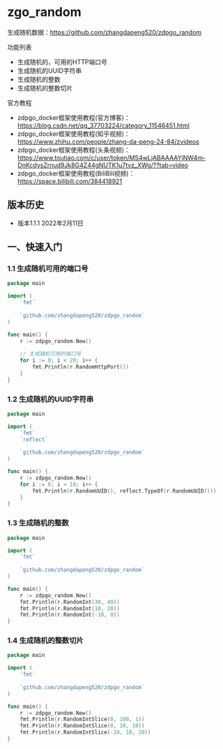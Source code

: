 # zgo_random

生成随机数据：https://github.com/zhangdapeng520/zdpgo_random

功能列表
- 生成随机的，可用的HTTP端口号
- 生成随机的UUID字符串
- 生成随机的整数
- 生成随机的整数切片

官方教程
- zdpgo_docker框架使用教程(官方博客)：https://blog.csdn.net/qq_37703224/category_11546451.html
- zdpgo_docker框架使用教程(知乎视频)：https://www.zhihu.com/people/zhang-da-peng-24-84/zvideos
- zdpgo_docker框架使用教程(头条视频)：https://www.toutiao.com/c/user/token/MS4wLjABAAAAYjNW4m-DnKcdysZrnud9Jk8G4Z44gNUTK1u7tvz_XWg/??tab=video
- zdpgo_docker框架使用教程(BiliBili视频)：https://space.bilibili.com/384418921

## 版本历史
- 版本1.1.1 2022年2月11日

## 一、快速入门

### 1.1 生成随机可用的端口号
```go
package main

import (
	`fmt`
	
	`github.com/zhangdapeng520/zdpgo_random`
)

func main() {
	r := zdpgo_random.New()
	
	// 生成随机可用的端口号
	for i := 0; i < 20; i++ {
		fmt.Println(r.RandomHttpPort())
	}
}
```

### 1.2 生成随机的UUID字符串
```go
package main

import (
	`fmt`
	`reflect`
	
	`github.com/zhangdapeng520/zdpgo_random`
)

func main() {
	r := zdpgo_random.New()
	for i := 0; i < 10; i++ {
		fmt.Println(r.RandomUUID(), reflect.TypeOf(r.RandomUUID()))
	}
}
```

### 1.3 生成随机的整数
```go
package main

import (
	`fmt`
	
	`github.com/zhangdapeng520/zdpgo_random`
)

func main() {
	r := zdpgo_random.New()
	fmt.Println(r.RandomInt(30, 40))
	fmt.Println(r.RandomInt(10, 20))
	fmt.Println(r.RandomInt(-10, 0))
}
```

### 1.4 生成随机的整数切片
```go
package main

import (
	`fmt`
	
	`github.com/zhangdapeng520/zdpgo_random`
)

func main() {
	r := zdpgo_random.New()
	fmt.Println(r.RandomIntSlice(0, 100, 1))
	fmt.Println(r.RandomIntSlice(0, 10, 10))
	fmt.Println(r.RandomIntSlice(-10, 10, 20))
}
```